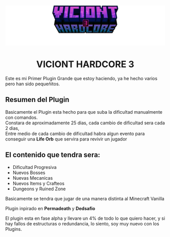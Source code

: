 <p align="center">
<img src="https://github.com/CrissyjuanxD/Viciont-Hardcore-3/blob/master/assets/MINECRAFT%20VH3%20Titlle.png" />
</p>

<h1 align="center"> VICIONT HARDCORE 3 </h1>


Este es mi Primer Plugin Grande que estoy haciendo, ya he hecho varios pero han sido pequeñitos.

## Resumen del Plugin

Basicamente el Plugin esta hecho para que suba la dificultad manualmente con comandos. <br>
Constara de aproximadamente 25 dias, cada cambio de dificultad sera cada 2 dias, <br>
Entre medio de cada cambio de dificultad habra algun evento para conseguir una **Life Orb** que servira para revivir un jugador

## El contenido que tendra sera:

- Dificultad Progresiva
- Nuevos Bosses
- Nuevas Mecanicas
- Nuevos Items y Crafteos
- Dungeons y Ruined Zone

Basicamente se tendra que jugar de una manera distinta al Minecraft Vanilla

Plugin inpirado en **Permadeath** y **Dedsafio** 

El plugin esta en fase alpha y llevare un 4% de todo lo que quiero hacer, y si hay fallos de estructuras o redundancia, lo siento, soy muy nuevo con los Plugins.
